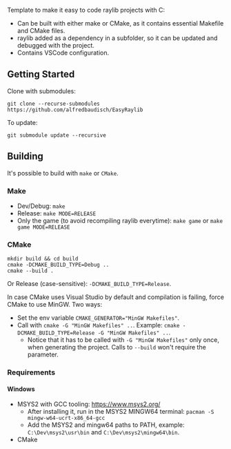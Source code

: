 ﻿Template to make it easy to code raylib projects with C:
- Can be built with either make or CMake, as it contains essential Makefile and CMake files.
- raylib added as a dependency in a subfolder, so it can be updated and debugged with the project.
- Contains VSCode configuration.

## Getting Started
Clone with submodules:
```
git clone --recurse-submodules https://github.com/alfredbaudisch/EasyRaylib
```

To update:
```
git submodule update --recursive
```

## Building
It's possible to build with `make` or `CMake`.

### Make
- Dev/Debug: `make`
- Release: `make MODE=RELEASE`
- Only the game (to avoid recompiling raylib everytime): `make game` or `make game MODE=RELEASE`

### CMake
```
mkdir build && cd build
cmake -DCMAKE_BUILD_TYPE=Debug ..
cmake --build .
```

Or Release (case-sensitive): `-DCMAKE_BUILD_TYPE=Release`.

In case CMake uses Visual Studio by default and compilation is failing, force CMake to use MinGW. Two ways:
- Set the env variable `CMAKE_GENERATOR="MinGW Makefiles"`.
- Call with `cmake -G "MinGW Makefiles" ..`. Example: `cmake -DCMAKE_BUILD_TYPE=Release -G "MinGW Makefiles" ..`.
  - Notice that it has to be called with `-G "MinGW Makefiles"` only once, when generating the project. Calls to `--build` won't require the parameter.

### Requirements
#### Windows
- MSYS2 with GCC tooling: https://www.msys2.org/
  - After installing it, run in the MSYS2 MINGW64 terminal: `pacman -S mingw-w64-ucrt-x86_64-gcc`
  - Add the MSYS2 and mingw64 paths to PATH, example: `C:\Dev\msys2\usr\bin` and `C:\Dev\msys2\mingw64\bin`.
- CMake